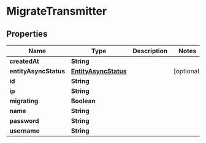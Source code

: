 

# MigrateTransmitter


## Properties

Name | Type | Description | Notes
------------ | ------------- | ------------- | -------------
**createdAt** | **String** |  | 
**entityAsyncStatus** | [**EntityAsyncStatus**](EntityAsyncStatus.md) |  |  [optional]
**id** | **String** |  | 
**ip** | **String** |  | 
**migrating** | **Boolean** |  | 
**name** | **String** |  | 
**password** | **String** |  | 
**username** | **String** |  | 



